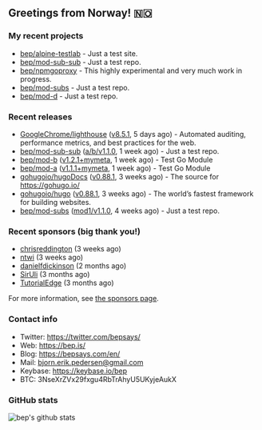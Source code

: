 ## Greetings from Norway! 🇳🇴

### My recent projects

- [bep/alpine-testlab](https://github.com/bep/alpine-testlab) - Just a test site.
- [bep/mod-sub-sub](https://github.com/bep/mod-sub-sub) - Just a test repo.
- [bep/npmgoproxy](https://github.com/bep/npmgoproxy) - This highly experimental and very much work in progress.
- [bep/mod-subs](https://github.com/bep/mod-subs) - Just a test repo.
- [bep/mod-d](https://github.com/bep/mod-d) - Just a test repo.

### Recent releases
- [GoogleChrome/lighthouse](https://github.com/GoogleChrome/lighthouse) ([v8.5.1](https://github.com/GoogleChrome/lighthouse/releases/tag/v8.5.1), 5 days ago) - Automated auditing, performance metrics, and best practices for the web.
- [bep/mod-sub-sub](https://github.com/bep/mod-sub-sub) ([a/b/v1.1.0](https://github.com/bep/mod-sub-sub/releases/tag/a%2Fb%2Fv1.1.0), 1 week ago) - Just a test repo.
- [bep/mod-b](https://github.com/bep/mod-b) ([v1.2.1&#43;mymeta](https://github.com/bep/mod-b/releases/tag/v1.2.1%2Bmymeta), 1 week ago) - Test Go Module
- [bep/mod-a](https://github.com/bep/mod-a) ([v1.1.1&#43;mymeta](https://github.com/bep/mod-a/releases/tag/v1.1.1%2Bmymeta), 1 week ago) - Test Go Module
- [gohugoio/hugoDocs](https://github.com/gohugoio/hugoDocs) ([v0.88.1](https://github.com/gohugoio/hugoDocs/releases/tag/v0.88.1), 3 weeks ago) - The source for https://gohugo.io/
- [gohugoio/hugo](https://github.com/gohugoio/hugo) ([v0.88.1](https://github.com/gohugoio/hugo/releases/tag/v0.88.1), 3 weeks ago) - The world’s fastest framework for building websites.
- [bep/mod-subs](https://github.com/bep/mod-subs) ([mod1/v1.1.0](https://github.com/bep/mod-subs/releases/tag/mod1%2Fv1.1.0), 4 weeks ago) - Just a test repo.


### Recent sponsors (big thank you!)

- [chrisreddington](https://github.com/chrisreddington) (3 weeks ago)
- [ntwi](https://github.com/ntwi) (3 weeks ago)
- [danielfdickinson](https://github.com/danielfdickinson) (2 months ago)
- [SirUli](https://github.com/SirUli) (3 months ago)
- [TutorialEdge](https://github.com/TutorialEdge) (3 months ago)

For more information, see [the sponsors page](https://github.com/sponsors/bep/).

### Contact info
- Twitter: https://twitter.com/bepsays/
- Web: https://bep.is/
- Blog: https://bepsays.com/en/
- Mail: bjorn.erik.pedersen@gmail.com
- Keybase: https://keybase.io/bep
- BTC: 3NseXrZVx29fxgu4RbTrAhyU5UKyjeAukX


### GitHub stats
![bep's github stats](https://github-readme-stats.vercel.app/api?username=bep&count_private=true&hide_title=true)

